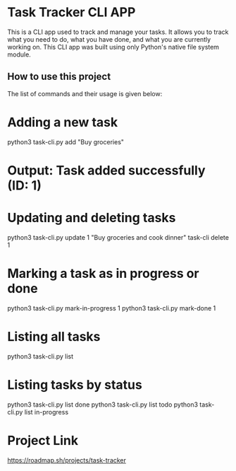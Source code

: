 # Task Tracker CLI APP

This is a CLI app used to track and manage your tasks. It allows you to track what you need to do, what you have done, and what you are currently working on. This CLI app was built using only Python's native file system module.

## How to use this project
The list of commands and their usage is given below:

# Adding a new task
python3 task-cli.py add "Buy groceries"
# Output: Task added successfully (ID: 1)

# Updating and deleting tasks
python3 task-cli.py update 1 "Buy groceries and cook dinner"
task-cli delete 1

# Marking a task as in progress or done
python3 task-cli.py mark-in-progress 1
python3 task-cli.py mark-done 1

# Listing all tasks
python3 task-cli.py list

# Listing tasks by status
python3 task-cli.py list done
python3 task-cli.py list todo
python3 task-cli.py list in-progress


# Project Link
https://roadmap.sh/projects/task-tracker
